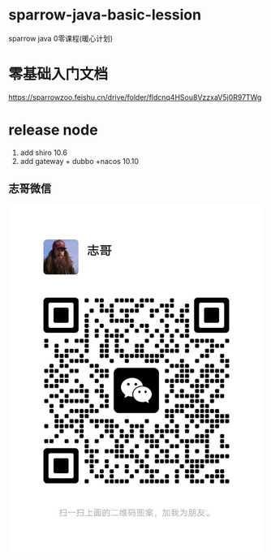 # sparrow-java-basic-lession
sparrow java 0零课程(暖心计划)

# 零基础入门文档

https://sparrowzoo.feishu.cn/drive/folder/fldcnq4HSou8VzzxaV5j0R97TWg

# release node
1. add shiro 10.6
2. add gateway + dubbo +nacos 10.10

志哥微信
---
![wechar](img.png)
